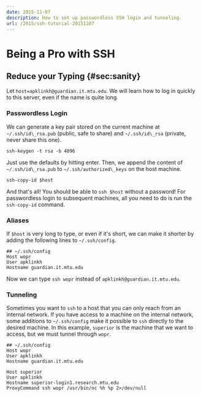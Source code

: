 ```yaml
---
date: 2015-11-07
description: How to set up passwordless SSH login and tunneling.
url: /2015/ssh-tutorial-20151107
---
```


# Being a Pro with SSH

## Reduce your Typing {#sec:sanity}

Let `host=apklinkh@guardian.it.mtu.edu`.
We will learn how to log in quickly to this server, even if the name is quite long.

### Passwordless Login

We can generate a key pair stored on the current machine at `~/.ssh/id\_rsa.pub` (public, safe to share) and `~/.ssh/id\_rsa` (private, never share this one).
```shell
ssh-keygen -t rsa -b 4096
```
Just use the defaults by hitting enter.
Then, we append the content of `~/.ssh/id\_rsa.pub` to `~/.ssh/authorized\_keys` on the host machine.
```shell
ssh-copy-id $host
```
And that's all! You should be able to `ssh $host` without a password!
For passwordless login to subsequent machines, all you need to do is run the `ssh-copy-id` command.

### Aliases

If `$host` is very long to type, or even if it's short, we can make it shorter by adding the following lines to `~/.ssh/config`.
```shell
## ~/.ssh/config
Host wopr
User apklinkh
Hostname guardian.it.mtu.edu
```
Now we can type `ssh wopr` instead of `apklinkh@guardian.it.mtu.edu`.

### Tunneling
Sometimes you want to `ssh` to a host that you can only reach from an internal network.
If you have access to a machine on the internal network, some additions to `~/.ssh/config` make it possible to `ssh` directly to the desired machine.
In this example, `superior` is the machine that we want to access, but we must tunnel through `wopr`.
```shell
## ~/.ssh/config
Host wopr
User apklinkh
Hostname guardian.it.mtu.edu

Host superior
User apklinkh
Hostname superior-login1.research.mtu.edu
ProxyCommand ssh wopr /usr/bin/nc %h %p 2>/dev/null
```
